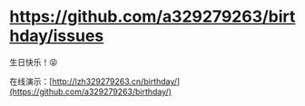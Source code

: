 # https://github.com/a329279263/birthday/issues

生日快乐！😝

在线演示：[http://lzh329279263.cn/birthday/](https://github.com/a329279263/birthday/)
